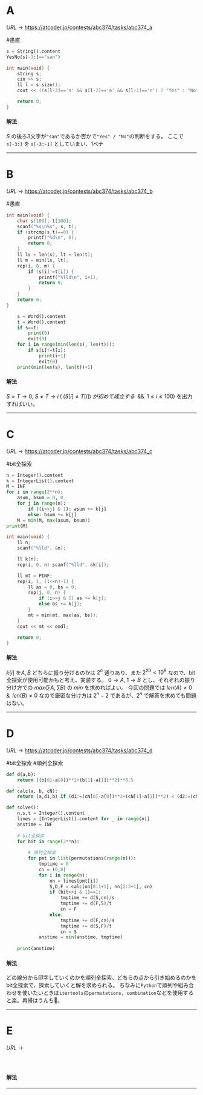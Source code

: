 # A

$URL\:\to$ https://atcoder.jp/contests/abc374/tasks/abc374_a

#愚直

```python
s = String().content
YesNo(s[-3:]=="san")
```

```cpp
int main(void) {
    string s;
    cin >> s;
    ll l = s.size();
    cout << ((s[l-3]=='s' && s[l-2]=='a' && s[l-1]=='n') ? "Yes" : "No") << endl;

    return 0;
}
```

#### 解法

$S$ の後ろ$3$文字が`"san"`であるか否かで`"Yes" / "No"`の判断をする。
ここで `s[-3:]` を `s[-3:-1]` としていまい、1ペナ

---

# B

$URL\:\to$ https://atcoder.jp/contests/abc374/tasks/abc374_b

#愚直

```cpp
int main(void) {
    char s[100], t[100];
    scanf("%s\n%s", s, t);
    if (strcmp(s,t)==0) {
        printf("%d\n", 0);
        return 0;
    }
    ll ls = len(s), lt = len(t);
    ll m = min(ls, lt);
    rep(i, 0, m) {
        if (s[i]!=t[i]) {
            printf("%lld\n", i+1);
            return 0;
        }
    }
    return 0;
}
```

```python
    s = Word().content
    t = Word().content
    if s==t:
        print(0)
        exit(0)
    for i in range(min(len(s), len(t))):
        if s[i]!=t[i]:
            print(i+1)
            exit(0)
	print(min(len(s), len(t))+1)
```

#### 解法

$S=T \to 0,\;S\ne T\to i\;(\;(S[i]\ne T[i])\;が初めて成立する \;\; \&\& \;\; 1\le i \le 100)$ を出力すればいい。

---

# C

$URL\:\to$ https://atcoder.jp/contests/abc374/tasks/abc374_c

#bit全探索

```python
n = Integer().content
k = IntegerList().content
M = INF
for i in range(2**n):
	asum, bsum = 0, 0
	for j in range(n):
		if ((i>>j) & 1): asum += k[j]
		else: bsum += k[j]
	M = min(M, max(asum, bsum))
print(M)
```

```cpp
int main(void) {
    ll n;
    scanf("%lld", &n);

    ll k[n];
    rep(i, 0, n) scanf("%lld", &k[i]);

    ll mt = PINF;
    rep(i, 1, (1<<n)-1) {
        ll as = 0, bs = 0;
        rep(j, 0, n) {
            if (i>>j & 1) as += k[j];
            else bs += k[j];
        }
        mt = min(mt, max(as, bs));
    }
    cout << mt << endl;

    return 0;
}
```

#### 解法

$k[i]$ を$A,B$ どちらに振り分けるのかは $2^{n}$ 通りあり、また $2^{20} \lt 10^9$ なので、bit全探索が使用可能かもと考え、実装する。
$0\to A,\;1\to B$ とし、それぞれの振り分け方での $max(\sum\limits{A},\;\sum\limits{B})$ の $min$ を求めればよい。
今回の問題では $len(A)\ne0 \;\;\&\;\; len(B)\ne0$ なので厳密な分け方は $2^{n}-2$ であるが、$2^{n}$ で解答を求めても問題はない。

---

# D

$URL\:\to$ https://atcoder.jp/contests/abc374/tasks/abc374_d

#bit全探索 #順列全探索

```python
def d(a,b):
    return ((b[0]-a[0])**2+(b[1]-a[1])**2)**0.5

def calc(a, b, cN):
    return (a,d1,b) if (d1:=(cN[0]-a[0])**2+(cN[1]-a[1])**2) < (d2:=(cN[0]-b[0])**2+(cN[1]-b[1])**2) else (b,d2,a)

def solve():
    n,s,t = Integer().content
    lines = [IntegerList().content for _ in range(n)]
    anstime = INF
    
    # bit全探索
    for bit in range(2**n):
        
        # 順列全探索
        for pmt in list(permutations(range(n))):
            tmptime = 0
            cn = (0,0)
            for i in range(n):
                nn = lines[pmt[i]]
                S,D,F = calc(nn[0:1+1], nn[2:3+1], cn)
                if (bit>>i & 1)==1:
                    tmptime += d(S,cn)/s
                    tmptime += d(F,S)/t
                    cn = F
                else:
                    tmptime += d(F,cn)/s
                    tmptime += d(S,F)/t
                    cn = S
            anstime = min(anstime, tmptime)
            
    print(anstime)
```

#### 解法

どの線分から印字していくのかを順列全探索、どちらの点から引き始めるのかをbit全探索で、探索していくと解を求められる。
ちなみに`Python`で順列や組み合わせを使いたいときは`itertools`の`permutations, combination`などを使用すると楽。再帰はうんち💩。

---

# E

$URL\:\to$ 

#

```python

```

#### 解法



---